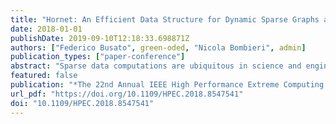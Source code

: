 ```yaml
---
title: "Hornet: An Efficient Data Structure for Dynamic Sparse Graphs and Matrices on GPUs"
date: 2018-01-01
publishDate: 2019-09-10T12:18:33.698871Z
authors: ["Federico Busato", green-oded, "Nicola Bombieri", admin]
publication_types: ["paper-conference"]
abstract: "Sparse data computations are ubiquitous in science and engineering. Unlike their dense data counterparts, sparse data computations have less locality and more irregularity in their execution, making them significantly more challenging to parallelize and optimize. Many of the existing formats for sparse data representations on parallel architectures are restricted to static data problems, while those for dynamic data suffer from inefficiency both in terms of performance and memory footprint. This work presents Hornet, a novel data representation that targets dynamic data problems. Hornet is scalable with the input size, and does not require any data re-allocation or re-initialization during the data evolution. We show a Hornet implementation for GPU architectures and compare it to the most widely used static and dynamic data structures."
featured: false
publication: "*The 22nd Annual IEEE High Performance Extreme Computing Conference, HPEC 2018, Waltham, MA, USA, September 25-27, 2018*"
url_pdf: "https://doi.org/10.1109/HPEC.2018.8547541"
doi: "10.1109/HPEC.2018.8547541"
---
```


